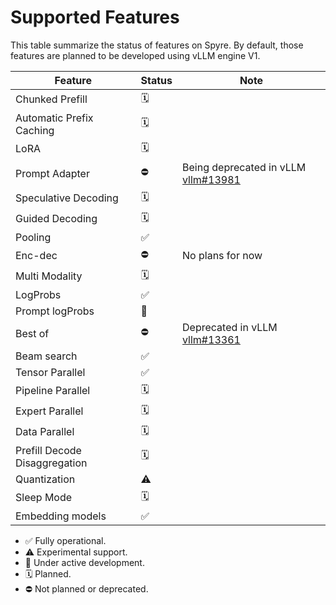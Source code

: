 # Supported Features

This table summarize the status of features on Spyre. By default, those features are planned to be developed using vLLM engine V1.

| Feature                       | Status | Note |
|-------------------------------|--------|------|
| Chunked Prefill               |   🗓️   |      |
| Automatic Prefix Caching      |   🗓️   |      |
| LoRA                          |   🗓️   |      |
| Prompt Adapter                |   ⛔   | Being deprecated in vLLM [vllm#13981](https://github.com/vllm-project/vllm/issues/13981) |
| Speculative Decoding          |   🗓️   |      |
| Guided Decoding               |   🗓️   |      |
| Pooling                       |   ✅   |      |
| Enc-dec                       |   ⛔   | No plans for now |
| Multi Modality                |   🗓️   |      |
| LogProbs                      |   ✅   |      |
| Prompt logProbs               |   🚧   |      |
| Best of                       |   ⛔   | Deprecated in vLLM [vllm#13361](https://github.com/vllm-project/vllm/issues/13361)    |
| Beam search                   |   ✅   |      |
| Tensor Parallel               |   ✅   |      |
| Pipeline Parallel             |   🗓️   |      |
| Expert Parallel               |   🗓️   |      |
| Data Parallel                 |   🗓️   |      |
| Prefill Decode Disaggregation |   🗓️   |      |
| Quantization                  |   ⚠️   |      |
| Sleep Mode                    |   🗓️   |      |
| Embedding models              |   ✅   |      |

- ✅ Fully operational.
- ⚠️ Experimental support.
- 🚧 Under active development.
- 🗓️ Planned.
- ⛔ Not planned or deprecated.
